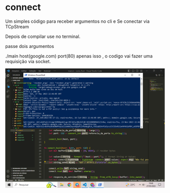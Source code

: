 # connect
Um simples código para receber argumentos no cli e Se conectar via TCpStream 


Depois de compilar use no terminal. 

passe dois argumentos 

./main host(google.com) port(80) apenas isso , o codigo vai fazer uma requisição via socket.


![foto ai  ](https://github.com/c028yl4nl1/connect/blob/main/Captura%20de%20Tela%20(84).png)
